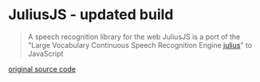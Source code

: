 JuliusJS - updated build
====

> A speech recognition library for the web
JuliusJS is a port of the "Large Vocabulary Continuous Speech Recognition
Engine [julius](https://github.com/julius-speech/julius)"
to JavaScript

[original source code](https://https://github.com/zzmp/juliusjs/)


